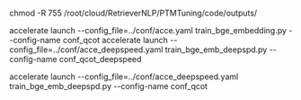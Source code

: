 chmod -R 755 /root/cloud/RetrieverNLP/PTMTuning/code/outputs/

accelerate launch --config_file=../conf/acce.yaml train_bge_embedding.py --config-name conf_qcot
accelerate launch --config_file=../conf/acce_deepspeed.yaml train_bge_emb_deepspd.py --config-name conf_qcot_deepspeed


accelerate launch --config_file=../conf/acce_deepspeed.yaml train_bge_emb_deepspd.py --config-name conf_qcot

